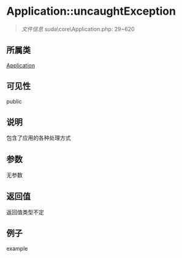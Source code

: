 # Application::uncaughtException

> *文件信息* suda\core\Application.php: 29~620
## 所属类 

[Application](../Application.md)

## 可见性

  public  
## 说明


包含了应用的各种处理方式

## 参数

无参数

## 返回值
返回值类型不定

## 例子

example
